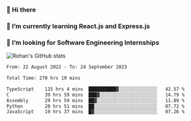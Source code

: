 ### 👋 Hi there 

<!--
**rohznmdev/rohznmdev** is a ✨ _special_ ✨ repository because its `README.md` (this file) appears on your GitHub profile.

Here are some ideas to get you started:

- 🔭 I’m currently working on ...
- 🌱 I’m currently learning Ruby and Ruby on Rails
- 👯 I’m looking to collaborate on ...
- 🤔 I’m looking for help with ...
- 💬 Ask me about ...
- 📫 How to reach me: ...
- 😄 Pronouns: ...
- ⚡ Fun fact: ...
-->
### 🌱 I’m currently learning React.js and Express.js
### 🤔 I’m looking for Software Engineering Internships
![Rohan's GitHub stats](https://github-readme-stats.vercel.app/api?username=rohznmdev&theme=dark&show_icons=true)

<!--START_SECTION:waka-->

```txt
From: 22 August 2022 - To: 24 September 2023

Total Time: 270 hrs 19 mins

TypeScript    115 hrs 4 mins  ██████████▓░░░░░░░░░░░░░░   42.57 %
C             39 hrs 59 mins  ███▓░░░░░░░░░░░░░░░░░░░░░   14.79 %
Assembly      29 hrs 59 mins  ██▓░░░░░░░░░░░░░░░░░░░░░░   11.09 %
Python        20 hrs 51 mins  ██░░░░░░░░░░░░░░░░░░░░░░░   07.72 %
JavaScript    19 hrs 37 mins  █▓░░░░░░░░░░░░░░░░░░░░░░░   07.26 %
```

<!--END_SECTION:waka-->
